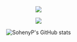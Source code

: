 <div align="center">
<img src="https://capsule-render.vercel.app/api?type=Waving&color=gradient&height=300&section=header&text=Soheny.P&fontSize=80&descSize=600&animation=fadeIn&fontAlign=70" />


<a href="https://hits.seeyoufarm.com"><img src="https://hits.seeyoufarm.com/api/count/incr/badge.svg?url=https%3A%2F%2Fgithub.com%2FSohenyP&count_bg=%23826BDB&title_bg=%234B0CA0&icon=&icon_color=%23E7E7E7&title=Hi+There%21&edge_flat=false"/></a>


<!--[![Top Langs](https://github-readme-stats.vercel.app/api/top-langs/?username=sohenyp&layout=compact)](https://github.com/anuraghazra/github-readme-stats) -->
 ![SohenyP's GitHub stats](https://github-readme-stats.vercel.app/api?username=sohenyp&show_icons=true&count_private=true&theme=dracula)
<!--[![sohenyp's wakatime stats](https://github-readme-stats.vercel.app/api/wakatime?username=sohenyp)](https://github.com/anuraghazra/github-readme-stats)-->

<!--[![Readme Card](https://github-readme-stats.vercel.app/api/pin/?username=sohenyp&repo=github-readme-stats)](https://github.com/anuraghazra/github-readme-stats) -->
 </div>





